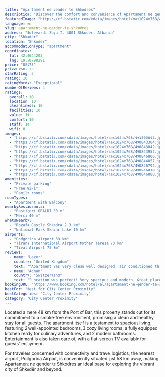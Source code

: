 ```yaml
---
title: "Apartament ne qender te Shkodres"
description: "Discover the comfort and convenience of Apartament ne qender te Shkodres, a prime choice for travelers seeking a serene stay in Shkodër."
featuredImage: "https://cf.bstatic.com/xdata/images/hotel/max1024x768/491505043.jpg?k=b61ffe5358185c3a586c62c4f79af3283c67ebd0ce7971bd82f8543e23a696ad&o=&hp=1"
language: en
slug: apartament-ne-qender-te-shkodres
address: "Bulevardi Zogu I, 4001 Shkodër, Albania"
city: "Shkodër"
location: "Shkodër"
accommodationType: "apartment"
coordinates:
  lat: 42.0644203
  lng: 19.50798291
price: "US$73"
priceFrom: 73
starRating: 3
rating: 10
ratingWords: "Exceptional"
numberOfReviews: 4
ratings:
  overall: 10
  location: 10
  cleanliness: 10
  facilities: 10
  value: 10
  comfort: 10
  staff: 10
  wifi: 0
images:
  - "https://cf.bstatic.com/xdata/images/hotel/max1024x768/491505043.jpg?k=b61ffe5358185c3a586c62c4f79af3283c67ebd0ce7971bd82f8543e23a696ad&o=&hp=1"
  - "https://cf.bstatic.com/xdata/images/hotel/max1024x768/490843304.jpg?k=4f581a1d3b56c2e29b54b437672c9f84779b217c72a5ae9fe6abb315c3c13be4&o=&hp=1"
  - "https://cf.bstatic.com/xdata/images/hotel/max1024x768/490843842.jpg?k=c9cf13ec9190bb7150ea14c327f462173a9ba6820bdd4655570ebb9251ed7b0b&o=&hp=1"
  - "https://cf.bstatic.com/xdata/images/hotel/max1024x768/490843952.jpg?k=01cbc74a5c09c0736d06caa421e7636b55c7ec3edde77ef2acf945eceed37752&o=&hp=1"
  - "https://cf.bstatic.com/xdata/images/hotel/max1024x768/490846806.jpg?k=e8cf0cb77a1afa92f0913686158edd695179eb17fd76699ed4c8b9eb0236abc3&o=&hp=1"
  - "https://cf.bstatic.com/xdata/images/hotel/max1024x768/490844057.jpg?k=d4aba1ab6bd03a31324d7e88fe405cbc019056ff44c9258b9117047974cd995c&o=&hp=1"
  - "https://cf.bstatic.com/xdata/images/hotel/max1024x768/490846792.jpg?k=168871becc633e23e27189ca9ead94530bf9247d0b4dff08072de0624ced1bdf&o=&hp=1"
  - "https://cf.bstatic.com/xdata/images/hotel/max1024x768/490846910.jpg?k=4b92f9d94885111ab33fcada723292fa5a68e53d0de386a5b3a32f5cc5e89ffe&o=&hp=1"
  - "https://cf.bstatic.com/xdata/images/hotel/max1024x768/490846880.jpg?k=68facbdad72ea51811e4686e150d38fc4488bedafaec2e35a679efc7cd195a94&o=&hp=1"
amenities:
  - "Private parking"
  - "Free WiFi"
  - "Family rooms"
roomTypes:
  - "Apartment with Balcony"
nearbyRestaurants:
  - "Pastiçeri ORALDI 30 m"
  - "Merci 40 m"
whatsNearby:
  - "Rozafa Castle Shkodra 2.3 km"
  - "National Park Skadar Lake 10 km"
airports:
  - "Podgorica Airport 38 km"
  - "Tirana International Airport Mother Teresa 73 km"
  - "Tivat Airport 73 km"
reviews:
  - name: "Lazer"
    country: "United Kingdom"
    text: "“Apartment was very clean well designed, air conditioned through out so the weather was never be an issue hot or cold, all cooking and eating utensils were spotless like brand new. Hosts made sure we had everything we needed that they could...”"
  - name: "Adnan"
    country: "Switzerland"
    text: "“Location was perfect! Very spacious and modern. Great place to enjoy the holiday and visit the city!”"
bookingURL: "https://www.booking.com/hotel/al/apartament-ne-qender-te-shkodres.en-gb.html?aid=8035640"
bestFor: "Best for City Center Proximity"
bestCategories: "City Center Proximity"
category: "City Center Proximity"
---
```


Located a mere 48 km from the Port of Bar, this property stands out for its commitment to a smoke-free environment, promising a clean and healthy stay for all guests. The apartment itself is a testament to spacious living, featuring 2 well-appointed bedrooms, 3 cozy living rooms, a fully equipped kitchen ready for culinary adventures, and 2 modern bathrooms. Entertainment is also taken care of, with a flat-screen TV available for guests' enjoyment.

For travelers concerned with connectivity and travel logistics, the nearest airport, Podgorica Airport, is conveniently situated just 58 km away, making Apartament ne qender te Shkodres an ideal base for exploring the vibrant city of Shkodër and beyond.